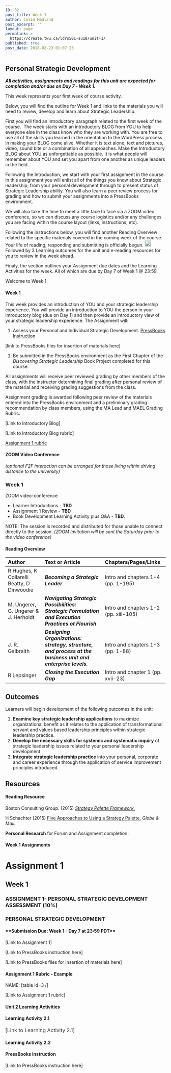 ```yaml
---
ID: 32
post_title: Week 1
author: Colin Madland
post_excerpt: ""
layout: page
permalink: >
  https://create.twu.ca/ldrs501-su18/unit-1/
published: true
post_date: 2018-02-23 01:07:23
---
```

<h2>Personal Strategic Development</h2>

<em><strong>All activities, assignments and readings for this unit are expected for completion and/or due on Day 7 - Week 1.</strong></em>

This week represents your first week of course activity.

Below, you will find the outline for Week 1 and links to the materials you will need to review, develop and learn about Strategic Leadership.

First you will find an introductory paragraph related to the first week of the course.  The week starts with an introductory BLOG from YOU to help everyone else in the class know who they are working with. You are free to use all of the skills you learned in the orientation to the WordPress process in making your BLOG come alive. Whether it is text alone, text and pictures, video, sound bite or a combination of all approaches. Make the Introductory BLOG about YOU as unforgettable as possible. It is what people will remember about YOU and set you apart from one another as unique leaders in the field.

Following the Introduction, we start with your first assignment in the course. In this assignment you will enlist all of the things you know about Strategic leadership; from your personal development through to present status of Strategic Leadership ability. You will also learn a peer review process for grading and how to submit your assignments into a PressBooks environment.

We will also take the time to meet a little face to face via a ZOOM video conference, so we can discuss any course logistics and/or any challenges you are facing within the course layout (links, instructions, etc).

Following the instructions below, you will find another Reading Overview related to the specific materials covered in the coming week of the course. Your life of reading, responding and submitting is officially begun. <img class="alignnone wp-image-1232" src="http://create.twu.ca/ldrs501-su18/files/2018/04/download.jpeg" alt="" width="19" height="20" /> Followed by 3 Learning outcomes for the unit and e-reading resources for you to review in the week ahead.

Finaly, the section outlines your Assignment due dates and the Learning Activities for the week. All of which are due by Day 7 of Week 1 @ 23:59.

Welcome to Week 1

<h4>Week 1</h4>

This week provides an introduction of YOU and your strategic leadership experience. You will provide an introduction to YOU the person in your introductory blog (due on Day 1) and then provide an introductory view of your strategic leadership experience. The Assignment will:

<ol>
<li>Assess your Personal and Individual Strategic Development. <a href="https://TWOnline.gitbooks.io/pressbook-resources/content/">PressBooks Instruction</a></li>
</ol>

[link to PressBooks files for insertion of materials here]

<ol>
<li>Be submitted in the PressBooks environment as the First Chapter of the <em>Discovering Strategic Leadership</em> Book Project completed for this course.</li>
</ol>

All assignments will receive peer reviewed grading by other members of the class, with the instructor determining final grading after personal review of the material and receiving grading suggestions from the class.

Assignment grading is awarded following peer review of the materials entered into the PressBooks environment and a preliminary grading recommendation by class members, using the MA Lead and MAEL Grading Rubric.

[Link to Introductory Blog]

[Link to Introductory Blog rubric]

<a href="https://create.twu.ca/ldrs501-su18/assignment-1/">Assignment 1 rubric</a>

<h4>ZOOM Video Conference</h4>

<em>(optional F2F interaction can be arranged for those living within driving distance to the university)</em>

<h3>Week 1</h3>

ZOOM video-conference

<ul>
<li>Learner Introductions - <strong>TBD</strong></li>
<li>Assignment 1 Review - <strong>TBD</strong></li>
<li>Book Development Learning Activity plus Q&amp;A - <strong>TBD</strong>.</li>
</ul>

NOTE: The session is recorded and distributed for those unable to connect directly to the session. <em>(ZOOM invitation will be sent the Saturday prior to the video conference)</em>

<h4>Reading Overview</h4>

<table>
<thead>
<tr>
  <th align="left"><strong>Author</strong></th>
  <th align="left"><strong>Text or Article</strong></th>
  <th align="left"><strong>Chapters/Pages/Links</strong></th>
</tr>
</thead>
<tbody>
<tr>
  <td align="left">R Hughes, K Collarelli Beatty, D Dinwoodie</td>
  <td align="left"><em><strong>Becoming a Strategic Leader</strong></em></td>
  <td align="left">Intro and chapters 1-4 (pp. 1-195)</td>
</tr>
<tr>
  <td align="left">M. Ungerer, G. Ungerer &amp; J. Herholdt</td>
  <td align="left"><em><strong>Navigating Strategic Possibilities: Strategic Formulation and Execution Practices ot Flourish</strong></em></td>
  <td align="left">Intro and chapters 1-2 (pp. xiii-105)</td>
</tr>
<tr>
  <td align="left">J. R. Galbraith</td>
  <td align="left"><em><strong>Designing Organizations: strategy, structure, and process at the business unit and enterprise levels.</strong></em></td>
  <td align="left">Intro and chapters 1-3 (pp. 1-88)</td>
</tr>
<tr>
  <td align="left">R Lepsinger</td>
  <td align="left"><em><strong>Closing the Execution Gap</strong></em></td>
  <td align="left">Intro and chapter 1 (pp. xvii-23)</td>
</tr>
</tbody>
</table>

<h2>Outcomes</h2>

Learners will begin development of the following outcomes in the unit:
1. <strong>Examine key strategic leadership applications</strong> to maximize organizational benefit as it relates to the application of transformational servant and values based leadership principles within strategic leadership practice.
2. <strong>Develop the necessary skills for systemic and systematic inquiry</strong> of strategic leadership issues related to your personal leadership development
3. <strong>Integrate strategic leadership practice</strong> into your personal, corporate and career experience through the application of service improvement principles introduced.

<h2>Resources</h2>

<h4>Reading Resource</h4>

Boston Consulting Group. (2015) <a href="http://media-publications.bcg.com/pdf/Your-Strategy-Needs-a-Strategy-chapter-01.pdf"><em>Strategy Palette Framework.</em></a>

H Schachter (2015) <a href="https://www.theglobeandmail.com/report-on-business/careers/management/five-approaches-to-using-a-strategy-palette/article25878353/">Five Approaches to Using a Strategy Palette.</a> <em>Globe &amp; Mail.</em>

<strong>Personal Research</strong> for Forum and Assignment completion.

<h4>Week 1 Assignments</h4>

<h1>Assignment 1</h1>

<h2><strong>Week 1</strong></h2>

<h3><strong>ASSIGNMENT 1- PERSONAL STRATEGIC DEVELOPMENT ASSESSMENT (10%)</strong></h3>

<h3><strong>PERSONAL STRATEGIC DEVELOPMENT</strong></h3>

<h4>**Submission Due: Week 1 - Day 7 at 23:59 PDT**</h4>

[Link to Assignment 1]

[Link to PressBooks instruction here]

[Link to PressBooks files for insertion of materials here]

<h4>Assignment 1 Rubric - Example</h4>

NAME:
[table id=3 /]

[Link to Assignment 1 rubric]

<h4>Unit 2 Learning Activities</h4>

<h4>Learning Activity 2.1</h4>

<span style="float: none;background-color: transparent;color: #333333;cursor: text;font-family: -apple-system,BlinkMacSystemFont,'Segoe UI',Roboto,Oxygen-Sans,Ubuntu,Cantarell,'Helvetica Neue',sans-serif;font-size: 16px;font-style: normal;font-variant: normal;font-weight: 400;letter-spacing: normal;text-align: left;text-decoration: none;text-indent: 0px">[Link to Learning Activity 2.1]</span>

<h4>Learning Activity 2.2</h4>

<h4>PressBooks Instruction</h4>

[Link to PressBooks instruction here]
